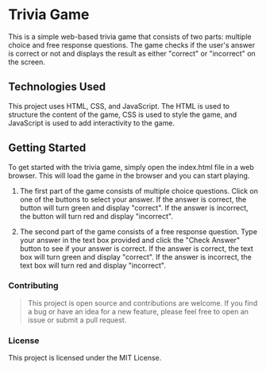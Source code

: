# Trivia Game
This is a simple web-based trivia game that consists of two parts: multiple choice and free response questions. The game checks if the user's answer is correct or not and displays the result as either "correct" or "incorrect" on the screen.

## Technologies Used
This project uses HTML, CSS, and JavaScript. The HTML is used to structure the content of the game, CSS is used to style the game, and JavaScript is used to add interactivity to the game.

## Getting Started
To get started with the trivia game, simply open the index.html file in a web browser. This will load the game in the browser and you can start playing.

1. The first part of the game consists of multiple choice questions. Click on one of the buttons to select your answer. If the answer is correct, the button will turn green and display "correct". If the answer is incorrect, the button will turn red and display "incorrect".

2. The second part of the game consists of a free response question. Type your answer in the text box provided and click the "Check Answer" button to see if your answer is correct. If the answer is correct, the text box will turn green and display "correct". If the answer is incorrect, the text box will turn red and display "incorrect".

### Contributing
> This project is open source and contributions are welcome. If you find a bug or have an idea for a new feature, please feel free to open an issue or submit a pull request.

### License
This project is licensed under the MIT License.
